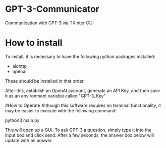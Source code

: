 # GPT-3-Communicator
Communication with GPT-3 via TKinter GUI

# How to install

To install, it is necessary to have the following python packages installed:

- aiohttp
- openai

These should be installed in that order.

After this, establish an OpenAI account, generate an API Key, and then save it as an environment variable called "GPT-3_Key"


#How to Operate
Although this software requires no terminal functionality, it may be easier to execute with the following command:

python3 main.py

This will open up a GUI. To ask GPT-3 a question, simply type it into the input box and click send. After a few seconds, the answer box below will update with an answer.
